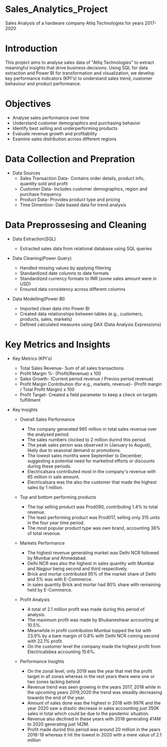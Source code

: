 
# Sales_Analytics_Project

Sales Analysis of a hardware company Atliq Technologies for years 2017-2020 

# Introduction

This project aims to analyse sales data of "Atliq Technologies" to extract meaningful insights that drive business decisions. Using SQL for data extraction and Power BI for transformation and visualization, we develop key performance indicators (KPI's) to understand sales trend, customer behaviour and product performance.


# Objectives

* Analyse sales performance over time
* Understand customer demographics and purchasing behavior
* Identify best selling and underperforming products
* Evaluate revenue growth and profitability
* Examine sales distribution across different regions

# Data Collection and Prepration

* Data Sources
  * Sales Transaction Data- Contains order details, product info, quantity sold and profit
  * Customer Data- Includes customer demographics, region and purchase frequency
  * Product Data- Provides product type and pricing
  * Time Dimention- Date based data for trend analysis

# Data Preprossesing and Cleaning
 
 * Data Extraction(SQL)
   * Extracted sales data from relational database using SQL queries

 * Data Cleaning(Power Query)
   * Handled missing values by applying filtering
   * Standardized date columns to date formats
   * Standardized currency formats to INR (some sales amount were in USD)
   * Ensured data consistency across different columns

 * Data Modelling(Power BI)
   * Imported clean data into Power BI
   * Created data relationships between tables (e.g., customers, products, sales, markets)
   * Defined calculated measures using DAX (Data Analysis Expressions)  

 # Key Metrics and Insights
 
 * Key Metrics (KPI's)
   * Total Sales Revenue- Sum of all sales transactions
   * Profit Margin %- (Profit/Revenue) x 100
   * Sales Growth- (Current period revenue / Previos period revenue) 
   * Profit Margin Contribution (for e.g., markets, revenue)- (Profit margin / Total Profit Margin) x 100
   * Profit Target- Created a field parameter to keep a check on targets fulfillment

 * Key Insights

   * Overall Sales Performance
     * The company generated 985 million in total sales revenue over the analysed period.
     * The sales numbers clocked to 2 million durind this period.
     * The peak sales perion was observed in (January to August), likely due to seasonal demand or promotions.
     * The lowest sales months were September to December, suggesting a potential need for marketind efforts or discounts during these periods.
     * Electricalsara contributed most in the company's revenue with 65 million in sale amount.
     * Electricalsara was the also the customer that made the highest sales by 1 million.

   * Top and bottom performing products
     * The top selling product was Prod090, contributing 1.4% to total revenue.
     * The least performing product was Prod017, selling only 315 units in the four year time period.
     * The most popular product type was own brand, accounting 38% of total revenue.

   * Markets Performance
     * The highest revenue generating market was Delhi NCR followed by Mumbai and Ahmedabad.
     * Delhi NCR was also the highest in sales quantity with Mumbai and Nagpur being second and third respectively.
     * Brick and mortar contributed 95% of the market share of Delhi and 5% was with E-Commerce.
     * In sales quantity Brick and mortar had 90% share with remaining held by E-Commerce.

   * Profit Analysis
     * A total of 2.1 million profit was made during this period of analysis.
     * The maximum profit was made by Bhubaneshwar accounting at 10.5%.
     * Meanwhile in profit contribution Mumbai topped the list with 23.9% by a bare margin of 0.8% with Delhi NCR coming second with 22.1% profit.
     * On the customer level the company made the highest profit from Electricalsbea accounting 15.6%.

   * Performance Insights
     * On the zonal level, only 2019 was the year that met the profit target in all zones whereas in the rest years there were one or two zones lacking behind
     * Revenue trend was seen growing in the years 2017, 2018 while in the upcoming years 2019,2020 the trend was steadily decreasing towards the end of the year.
     * Amount of sales done was the highest in 2018 with 997K and the year 2020 saw a drastic decrease in sales accounting just 350K sales in total which could be due to the pandemic situation.
     * Revenue also declined in these years with 2018 generating 414M to 2020 generating just 142M.
     * Profit made durind this period was around 20 million in the years 2018-19 whereas it hit the lowest in 2020 with a mere value of 2.1 million

















